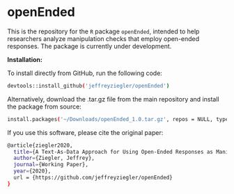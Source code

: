 # openEnded

This is the repository for the ``R`` package ``openEnded``, intended to help researchers analyze manipulation checks that employ open-ended responses. The package is currently under development.

**Installation:**

To install directly from GitHub, run the following code:
```bash
devtools::install_github('jeffreyziegler/openEnded')
```

Alternatively, download the .tar.gz file from the main repository and install the package from source:

```bash
install.packages('~/Downloads/openEnded_1.0.tar.gz', repos = NULL, type ='source')
```

If you use this software, please cite the original paper:

```bash
@article{ziegler2020,
  title={A Text-As-Data Approach for Using Open-Ended Responses as Manipulation Checks},
  author={Ziegler, Jeffrey},
  journal={Working Paper},
  year={2020},
  url = {https://github.com/jeffreyziegler/openEnded}
}
```
